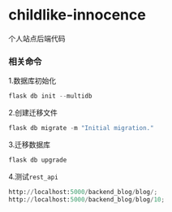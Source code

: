 # childlike-innocence
个人站点后端代码

### 相关命令

1.数据库初始化
```python
flask db init --multidb
```

2.创建迁移文件
```python
flask db migrate -m "Initial migration."
```

3.迁移数据库
```python
flask db upgrade
```

4.测试`rest_api`
```python
http://localhost:5000/backend_blog/blog/;
http://localhost:5000/backend_blog/blog/10;
```